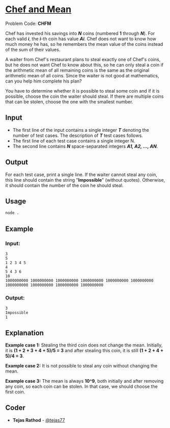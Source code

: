 
# [Chef and Mean](https://www.codechef.com/problems/CHFM)
Problem Code: **CHFM**

Chef has invested his savings into **_N_** coins (numbered **1** through **_N_**). For each valid **_i_**, the **_i_**-th coin has value **_Ai_**. Chef does not want to know how much money he has, so he remembers the mean value of the coins instead of the sum of their values.

A waiter from Chef's restaurant plans to steal exactly one of Chef's coins, but he does not want Chef to know about this, so he can only steal a coin if the arithmetic mean of all remaining coins is the same as the original arithmetic mean of all coins. Since the waiter is not good at mathematics, can you help him complete his plan?

You have to determine whether it is possible to steal some coin and if it is possible, choose the coin the waiter should steal. If there are multiple coins that can be stolen, choose the one with the smallest number.

## Input

- The first line of the input contains a single integer **_T_** denoting the number of test cases. The description of **_T_** test cases follows.
- The first line of each test case contains a single integer N.
- The second line contains **_N_** space-separated integers **_A1, A2, …, AN_**.

## Output

For each test case, print a single line. If the waiter cannot steal any coin, this line should contain the string "**Impossible**" (without quotes). Otherwise, it should contain the number of the coin he should steal.

## Usage
```sh
node .
```
## Example
### Input:
```
3
5
1 2 3 4 5
4
5 4 3 6
10
1000000000 1000000000 1000000000 1000000000 1000000000 1000000000 1000000000 1000000000 1000000000 1000000000
```
### Output:
```
3
Impossible
1
```
## Explanation

**Example case 1:** Stealing the third coin does not change the mean. Initially, it is **(1 + 2 + 3 + 4 + 5)/5 = 3** and after stealing this coin, it is still **(1 + 2 + 4 + 5)/4 = 3**.

**Example case 2:** It is not possible to steal any coin without changing the mean.

**Example case 3:** The mean is always **10^9**, both initially and after removing any coin, so each coin can be stolen. In that case, we should choose the first coin.

## Coder

* **Tejas Rathod** - [@tejas77](https://github.com/tejas77)
